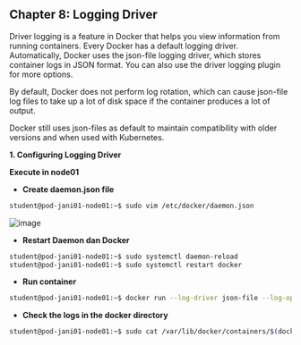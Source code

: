 **Chapter 8: Logging Driver**
-
Driver logging is a feature in Docker that helps you view information from running containers. Every Docker has a default logging driver. Automatically, Docker uses the json-file logging driver, which stores container logs in JSON format. You can also use the driver logging plugin for more options.

By default, Docker does not perform log rotation, which can cause json-file log files to take up a lot of disk space if the container produces a lot of output.

Docker still uses json-files as default to maintain compatibility with older versions and when used with Kubernetes.


**1. Configuring Logging Driver**

**Execute in node01**

- **Create daemon.json file**
```bash
student@pod-jani01-node01:~$ sudo vim /etc/docker/daemon.json
```
![image](https://hackmd.io/_uploads/BkWK5Wl10.png)

- **Restart Daemon dan Docker**
```bash
student@pod-jani01-node01:~$ sudo systemctl daemon-reload
student@pod-jani01-node01:~$ sudo systemctl restart docker
```

- **Run container**
```bash
student@pod-jani01-node01:~$ docker run --log-driver json-file --log-opt max-size=10m registry.adinusa.id/btacademy/alpine echo hello world
```

- **Check the logs in the docker directory**
```bash
student@pod-jani01-node01:~$ sudo cat /var/lib/docker/containers/$(docker ps --no-trunc -a | grep &#39;alpine&#39; | awk &#39;{print $1}&#39;)/$(docker ps --no-trunc -a | grep &#39;alpine&#39; | awk &#39;{print $1}&#39;)-json.log | jq .
```
